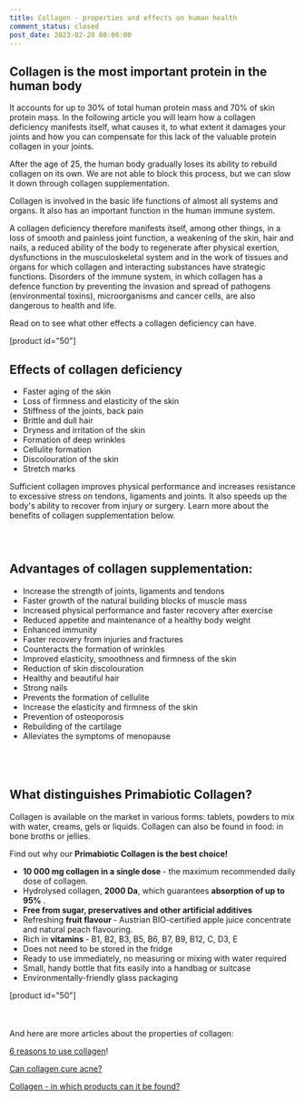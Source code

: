 ```yaml
---
title: Collagen - properties and effects on human health
comment_status: closed
post_date: 2023-02-20 08:00:00
---
```

<!-- wp:heading -->
<h2>Collagen is the most important protein in the human body</h2>
<!-- /wp:heading -->

<!-- wp:paragraph -->
<p>It accounts for up to 30% of total human protein mass and 70% of skin protein mass. In the following article you will learn how a collagen deficiency manifests itself, what causes it, to what extent it damages your joints and how you can compensate for this lack of the valuable protein collagen in your joints.</p>
<!-- /wp:paragraph -->

<!-- wp:paragraph -->
<p>After the age of 25, the human body gradually loses its ability to rebuild collagen on its own. We are not able to block this process, but we can slow it down through collagen supplementation.</p>
<!-- /wp:paragraph -->

<!-- wp:paragraph -->
<p>Collagen is involved in the basic life functions of almost all systems and organs. It also has an important function in the human immune system.</p>
<!-- /wp:paragraph -->

<!-- wp:paragraph -->
<p>A collagen deficiency therefore manifests itself, among other things, in a loss of smooth and painless joint function, a weakening of the skin, hair and nails, a reduced ability of the body to regenerate after physical exertion, dysfunctions in the musculoskeletal system and in the work of tissues and organs for which collagen and interacting substances have strategic functions. Disorders of the immune system, in which collagen has a defence function by preventing the invasion and spread of pathogens (environmental toxins), microorganisms and cancer cells, are also dangerous to health and life. </p>
<!-- /wp:paragraph -->

<!-- wp:paragraph -->
<p>Read on to see what other effects a collagen deficiency can have.</p>
<!-- /wp:paragraph -->

<!-- wp:shortcode -->
[product id=&quot;50&quot;]
<!-- /wp:shortcode -->

<!-- wp:heading -->
<h2>Effects of collagen deficiency</h2>
<!-- /wp:heading -->

<!-- wp:list -->
<ul><!-- wp:list-item -->
<li>Faster aging of the skin</li>
<!-- /wp:list-item -->

<!-- wp:list-item -->
<li>Loss of firmness and elasticity of the skin</li>
<!-- /wp:list-item -->

<!-- wp:list-item -->
<li>Stiffness of the joints, back pain</li>
<!-- /wp:list-item -->

<!-- wp:list-item -->
<li>Brittle and dull hair</li>
<!-- /wp:list-item -->

<!-- wp:list-item -->
<li>Dryness and irritation of the skin</li>
<!-- /wp:list-item -->

<!-- wp:list-item -->
<li>Formation of deep wrinkles</li>
<!-- /wp:list-item -->

<!-- wp:list-item -->
<li>Cellulite formation</li>
<!-- /wp:list-item -->

<!-- wp:list-item -->
<li>Discolouration of the skin</li>
<!-- /wp:list-item -->

<!-- wp:list-item -->
<li>Stretch marks</li>
<!-- /wp:list-item --></ul>
<!-- /wp:list -->

<!-- wp:paragraph -->
<p>Sufficient collagen improves physical performance and increases resistance to excessive stress on tendons, ligaments and joints. It also speeds up the body&#39;s ability to recover from injury or surgery. Learn more about the benefits of collagen supplementation below.</p>
<!-- /wp:paragraph -->

<!-- wp:spacer {"height":"30px"} -->
<div style="height:30px" aria-hidden="true" class="wp-block-spacer"></div>
<!-- /wp:spacer -->

<!-- wp:heading -->
<h2>Advantages of collagen supplementation:</h2>
<!-- /wp:heading -->

<!-- wp:list -->
<ul><!-- wp:list-item -->
<li>Increase the strength of joints, ligaments and tendons</li>
<!-- /wp:list-item -->

<!-- wp:list-item -->
<li>Faster growth of the natural building blocks of muscle mass</li>
<!-- /wp:list-item -->

<!-- wp:list-item -->
<li>Increased physical performance and faster recovery after exercise</li>
<!-- /wp:list-item -->

<!-- wp:list-item -->
<li>Reduced appetite and maintenance of a healthy body weight</li>
<!-- /wp:list-item -->

<!-- wp:list-item -->
<li>Enhanced immunity</li>
<!-- /wp:list-item -->

<!-- wp:list-item -->
<li>Faster recovery from injuries and fractures</li>
<!-- /wp:list-item -->

<!-- wp:list-item -->
<li>Counteracts the formation of wrinkles</li>
<!-- /wp:list-item -->

<!-- wp:list-item -->
<li>Improved elasticity, smoothness and firmness of the skin</li>
<!-- /wp:list-item -->

<!-- wp:list-item -->
<li>Reduction of skin discolouration</li>
<!-- /wp:list-item -->

<!-- wp:list-item -->
<li>Healthy and beautiful hair</li>
<!-- /wp:list-item -->

<!-- wp:list-item -->
<li>Strong nails</li>
<!-- /wp:list-item -->

<!-- wp:list-item -->
<li>Prevents the formation of cellulite</li>
<!-- /wp:list-item -->

<!-- wp:list-item -->
<li>Increase the elasticity and firmness of the skin</li>
<!-- /wp:list-item -->

<!-- wp:list-item -->
<li>Prevention of osteoporosis</li>
<!-- /wp:list-item -->

<!-- wp:list-item -->
<li>Rebuilding of the cartilage</li>
<!-- /wp:list-item -->

<!-- wp:list-item -->
<li>Alleviates the symptoms of menopause</li>
<!-- /wp:list-item --></ul>
<!-- /wp:list -->

<!-- wp:spacer {"height":"39px"} -->
<div style="height:39px" aria-hidden="true" class="wp-block-spacer"></div>
<!-- /wp:spacer -->

<!-- wp:heading -->
<h2>What distinguishes Primabiotic Collagen?</h2>
<!-- /wp:heading -->

<!-- wp:paragraph -->
<p>Collagen is available on the market in various forms: tablets, powders to mix with water, creams, gels or liquids. Collagen can also be found in food: in bone broths or jellies. </p>
<!-- /wp:paragraph -->

<!-- wp:paragraph -->
<p>Find out why our <strong>Primabiotic Collagen is the best choice!</strong></p>
<!-- /wp:paragraph -->

<!-- wp:list -->
<ul><!-- wp:list-item -->
<li><strong>10 000 mg collagen in a single dose </strong>- the maximum recommended daily dose of collagen.</li>
<!-- /wp:list-item -->

<!-- wp:list-item -->
<li>Hydrolysed collagen, <strong>2000 Da</strong>, which guarantees <strong>absorption of up to 95%</strong> .</li>
<!-- /wp:list-item -->

<!-- wp:list-item -->
<li><strong>Free from sugar, preservatives and other artificial additives</strong></li>
<!-- /wp:list-item -->

<!-- wp:list-item -->
<li>Refreshing <strong>fruit flavour </strong>- Austrian BIO-certified apple juice concentrate and natural peach flavouring.</li>
<!-- /wp:list-item -->

<!-- wp:list-item -->
<li>Rich in <strong>vitamins </strong>- B1, B2, B3, B5, B6, B7, B9, B12, C, D3, E</li>
<!-- /wp:list-item -->

<!-- wp:list-item -->
<li>Does not need to be stored in the fridge</li>
<!-- /wp:list-item -->

<!-- wp:list-item -->
<li>Ready to use immediately, no measuring or mixing with water required</li>
<!-- /wp:list-item -->

<!-- wp:list-item -->
<li>Small, handy bottle that fits easily into a handbag or suitcase</li>
<!-- /wp:list-item -->

<!-- wp:list-item -->
<li>Environmentally-friendly glass packaging</li>
<!-- /wp:list-item --></ul>
<!-- /wp:list -->

<!-- wp:shortcode -->
[product id=&quot;50&quot;]
<!-- /wp:shortcode -->

<!-- wp:spacer {"height":"22px"} -->
<div style="height:22px" aria-hidden="true" class="wp-block-spacer"></div>
<!-- /wp:spacer -->

<!-- wp:paragraph -->
<p>And here are more articles about the properties of collagen:</p>
<!-- /wp:paragraph -->

<!-- wp:paragraph -->
<p><a href="https://primabiotic.de/6-gruende-fuer-die-verwendung-von-kollagen/">6 reasons to use collagen</a>!</p>
<!-- /wp:paragraph -->

<!-- wp:paragraph -->
<p><a href="https://primabiotic.de/kann-kollagen-akne-heilen/">Can collagen cure acne?</a></p>
<!-- /wp:paragraph -->

<!-- wp:paragraph -->
<p><a href="https://primabiotic.de/kollagen-in-welchen-produkten-ist-es-zu-finden/">Collagen - in which products can it be found?</a></p>
<!-- /wp:paragraph -->
